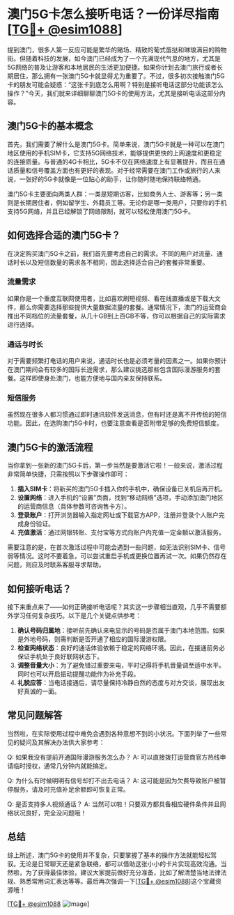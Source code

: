 # 澳门5G卡怎么接听电话？一份详尽指南[[TG💪+ @esim1088](https://t.me/s/esim1088)]

提到澳门，很多人第一反应可能是繁华的赌场、精致的葡式蛋挞和琳琅满目的购物街。但随着科技的发展，如今澳门已经成为了一个充满现代气息的地方，尤其是5G网络的普及让游客和本地居民的生活更加便捷。如果你计划去澳门旅行或者长期居住，那么拥有一张澳门5G卡就显得尤为重要了。不过，很多初次接触澳门5G卡的朋友可能会疑惑：“这张卡到底怎么用啊？特别是接听电话这部分功能该怎么操作？”今天，我们就来详细聊聊澳门5G卡的使用方法，尤其是接听电话这部分内容。

## 澳门5G卡的基本概念

首先，我们需要了解什么是澳门5G卡。简单来说，澳门5G卡就是一种可以在澳门地区使用的手机SIM卡，它支持5G网络技术，能够提供更快的上网速度和更稳定的连接质量。与普通的4G卡相比，5G卡不仅在网络速度上有显著提升，而且在通话质量和信号覆盖方面也有更好的表现。对于经常需要在澳门工作或旅行的人来说，一张好的5G卡就像是一位贴心的助手，让你随时随地保持联络畅通。

澳门5G卡主要面向两类人群：一类是短期访客，比如商务人士、游客等；另一类则是长期居住者，例如留学生、外籍员工等。无论你是哪一类用户，只要你的手机支持5G网络，并且已经解锁了网络限制，就可以轻松使用澳门5G卡。

## 如何选择合适的澳门5G卡？

在决定购买澳门5G卡之前，我们首先要考虑自己的需求。不同的用户对流量、通话时长以及短信数量的需求各不相同，因此选择适合自己的套餐非常重要。

### 流量需求

如果你是一个重度互联网使用者，比如喜欢刷短视频、看在线直播或是下载大文件，那么你需要选择那些提供大量数据流量的套餐。通常情况下，澳门的运营商会推出不同档位的流量套餐，从几十GB到上百GB不等，你可以根据自己的实际需求进行选择。

### 通话与时长

对于需要频繁打电话的用户来说，通话时长也是必须考量的因素之一。如果你预计在澳门期间会有较多的国际长途需求，那么建议挑选那些包含国际漫游服务的套餐。这样即使身处澳门，也能方便地与国内亲友保持联系。

### 短信服务

虽然现在很多人都习惯通过即时通讯软件发送消息，但有时还是离不开传统的短信功能。因此，在选购澳门5G卡时，也要注意查看是否附带足够的免费短信额度。

## 澳门5G卡的激活流程

当你拿到一张新的澳门5G卡后，第一步当然是要激活它啦！一般来说，激活过程非常简单快捷，只需按照以下步骤操作即可：

1. **插入SIM卡**：将新买的澳门5G卡插入你的手机中，确保设备已关机后再开机。
2. **设置网络**：进入手机的“设置”页面，找到“移动网络”选项，手动添加澳门地区的运营商信息（具体参数可咨询售卡方）。
3. **登录账户**：打开浏览器输入指定网址或下载官方APP，注册并登录个人账户完成身份验证。
4. **充值激活**：通过网银转账、支付宝等方式向账户内充值一定金额以激活服务。

需要注意的是，在首次激活过程中可能会遇到一些问题，如无法识别SIM卡、信号弱等情况。这时不要着急，可以尝试重启手机或更换位置再试一次。如果仍然存在问题，则应及时联系客服寻求帮助。

## 如何接听电话？

接下来重点来了——如何正确接听电话呢？其实这一步骤相当直观，几乎不需要额外学习任何复杂技巧。以下是几个关键点供参考：

1. **确认号码归属地**：接听前先确认来电显示的号码是否属于澳门本地范围。如果是外地号码，则需判断是否开通了相应的国际漫游权限。
2. **检查网络状态**：良好的通话体验依赖于稳定的网络环境。因此，在接通前务必保证手机处于良好联网状态下。
3. **调整音量大小**：为了避免错过重要来电，平时记得将手机音量调至适中水平。同时也可以开启振动提醒功能作为补充手段。
4. **礼貌应答**：当电话接通后，请尽量保持冷静自然的态度与对方交谈，展现出友好真诚的一面。

## 常见问题解答

当然啦，在实际使用过程中难免会遇到各种意想不到的小状况。下面列举了一些常见的疑问及其解决办法供大家参考：

Q: 如果我没有提前开通国际漫游服务怎么办？
A: 可以直接拨打运营商官方热线申请临时授权，通常几分钟内就能搞定。

Q: 为什么有时候明明有信号却打不出去电话？
A: 这可能是因为欠费导致账户被暂停服务，请及时充值补足余额即可恢复正常。

Q: 是否支持多人视频通话？
A: 当然可以啦！只要双方都具备相应硬件条件并且网络状况良好，完全没问题哦！

## 总结

综上所述，澳门5G卡的使用并不复杂，只要掌握了基本的操作方法就能轻松驾驭。无论是日常聊天还是紧急联络，都可以借助这张小小的卡片实现高效沟通。当然啦，为了获得最佳体验，建议大家提前做好充分准备，比如了解清楚当地法律法规、熟悉常用词汇表达等等。最后再次强调一下[[TG💪+ @esim1088](https://t.me/s/esim1088)]这个宝藏资源哦！

[[TG💪+ @esim1088](https://t.me/s/esim1088) ![Image](https://i.postimg.cc/4NQfJmqS/Snipaste-2025-05-13-00-14-12.png)]